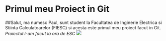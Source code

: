  # Primul meu Proiect in Git
 ##Salut, ma numesc Paul, sunt student la Facultatea de Inginerie Electrica si Stiinta Calculatoarelor (FIESC) si acesta este primul meu proiect facut in Git.
*Proiectul l-am facut la ora de ESC*
![](https://usv.ro/wp-content/uploads/2022/03/logo-USV.jpg)

